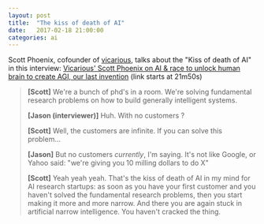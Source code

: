 ```yaml
---
layout: post
title:  "The kiss of death of AI"
date:   2017-02-18 21:00:00
categories: ai
---
```


Scott Phoenix, cofounder of [vicarious](http://www.vicarious.com/), talks about the "Kiss of death of AI"
in this interview:
[Vicarious' Scott Phoenix on AI & race to unlock human brain to create AGI, our last invention](https://youtu.be/KRPFm_k-LEM?t=21m50s)
(link starts at 21m50s)

> **[Scott]** We're a bunch of phd's in a room. We're solving fundamental research problems on how to
> build generally intelligent systems.
>
> **[Jason (interviewer)]** Huh. With no customers ?
>
> **[Scott]** Well, the customers are infinite. If you can solve this problem...
>
> **[Jason]** But no customers *currently*, I'm saying. It's not like Google, or Yahoo said: "we're
> giving you 10 milling dollars to do X"
>
> **[Scott]** Yeah yeah yeah. That's the kiss of death of AI in my mind for AI research startups: as soon
> as you have your first customer and you haven't solved the fundamental research problems, then you
> start making it more and more narrow. And there you are again stuck in artificial narrow intelligence.
> You haven't cracked the thing.